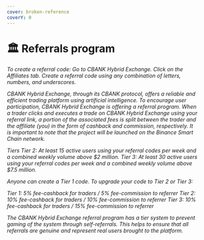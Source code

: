 ```yaml
---
cover: broken-reference
coverY: 0
---
```


# 🏛 Referrals program

_To create a referral code: Go to CBANK Hybrid Exchange. Click on the Affiliates tab. Create a referral code using any combination of letters, numbers, and underscores._

_CBANK Hybrid Exchange, through its CBANK protocol, offers a reliable and efficient trading platform using artificial intelligence. To encourage user participation, CBANK Hybrid Exchange is offering a referral program. When a trader clicks and executes a trade on CBANK Hybrid Exchange using your referral link, a portion of the associated fees is split between the trader and the affiliate (you) in the form of cashback and commission, respectively. It is important to note that the project will be launched on the Binance Smart Chain network._

_Tiers Tier 2: At least 15 active users using your referral codes per week and a combined weekly volume above $2 million. Tier 3: At least 30 active users using your referral codes per week and a combined weekly volume above $7.5 million._

_Anyone can create a Tier 1 code. To upgrade your code to Tier 2 or Tier 3:_

_Tier 1: 5% fee-cashback for traders / 5% fee-commission to referrer Tier 2: 10% fee-cashback for traders / 10% fee-commission to referrer Tier 3: 10% fee-cashback for traders / 15% fee-commission to referrer_

_The CBANK Hybrid Exchange referral program has a tier system to prevent gaming of the system through self-referrals. This helps to ensure that all referrals are genuine and represent real users brought to the platform._
